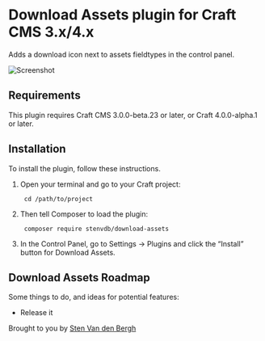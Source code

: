 # Download Assets plugin for Craft CMS 3.x/4.x

Adds a download icon next to assets fieldtypes in the control panel.

![Screenshot](https://raw.githubusercontent.com/stenvdb/craft-download-assets/master/resources/img/screenshot.png)

## Requirements

This plugin requires Craft CMS 3.0.0-beta.23 or later, or Craft 4.0.0-alpha.1 or later.

## Installation

To install the plugin, follow these instructions.

1. Open your terminal and go to your Craft project:

        cd /path/to/project

2. Then tell Composer to load the plugin:

        composer require stenvdb/download-assets

3. In the Control Panel, go to Settings → Plugins and click the “Install” button for Download Assets.

## Download Assets Roadmap

Some things to do, and ideas for potential features:

* Release it

Brought to you by [Sten Van den Bergh](http://www.stenvdb.be/)
